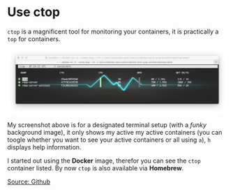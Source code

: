 # Use ctop

`ctop` is a magnificent tool for monitoring your containers, it is practically a `top` for containers.

![ctop](ctop.png)

My screenshot above is for a designated terminal setup (with a _funky_ background image), it only shows my active my active containers (you can toogle whether you want to see your active containers or all using `a`), `h` displays help information.

I started out using the **Docker** image, therefor you can see the `ctop` container listed. By now `ctop` is also available via **Homebrew**.

[Source: Github](https://github.com/bcicen/ctop)
